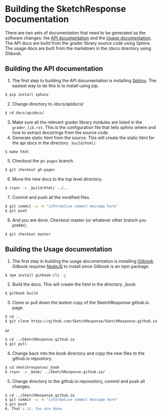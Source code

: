 # Building the SketchResponse Documentation

There are two sets of documentation that need to be generated as the software
changes: the [API documentation](#api) and the [Usage documentation](#usage).
The API docs are build from the grader library source code using Sphinx. The
usage docs are built from the markdown in the /docs directory using Gitbook.

## Building the API documentation

1. The first step to building the API documentation is installing [Sphinx](http://www.sphinx-doc.org/en/1.4.8/). The easiest way to do this is to install using pip.

```sh
$ pip install sphinx
```
2. Change directory to /docs/apidocs/
```sh
$ cd docs/apidocs/
```
3. Make sure all the relevant grader library modules are listed in the `grader_lib.rst`. This is the configuration file that tells sphinx where and how to extract
docstrings from the source code.
4. Generate static html from the source. This will create the static html for the api docs in the directory `_build/html/`.
```sh
$ make html
```
5. Checkout the `gh-pages` branch.
```sh
$ git checkout gh-pages
```
6. Move the new docs to the top level directory.
```sh
$ rsync -a _build/html/ ../..
```
7. Commit and push all the modified files.
```sh
$ git commit -a -m "informative commit message here"
$ git push
```
8. And you are done. Checkout master (or whatever other branch you prefer).
```sh
$ git checkout master
```


## Building the Usage documentation

1. The first step in building the usage documentation is installing [Gitbook](https://github.com/GitbookIO/gitbook). Gitbook requires [NodeJS](https://nodejs.org/en/) to install since Gitbook is an npm package.
```sh
$ npm install gitbook-cli -g
```
2. Build the docs. This will create the html in the directory _book.
```sh
$ gitbook build
```
3. Clone or pull down the lastest copy of the SketchResponse github.io page.
```sh
$ cd ..
$ git clone https://github.com/SketchResponse/SketchResponse.github.io.git
```
or
```sh
$ cd ../SketchResponse.github.io
$ git pull
```
4. Change back into the book directory and copy the new files to the github.io repository.
```sh
$ cd sketchresponse/_book
$ rsync -a _book/ ../SketchResponse.github.io/
```
5. Change directory to the github.io reponsitory, commit and push all changes.
```sh
$ cd ../SketchResponse.github.io
$ git commit -a -m "informative commit message here"
$ git push
6. That's it. You are done.